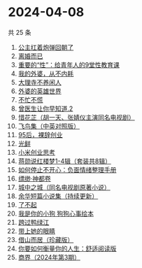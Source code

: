 # 2024-04-08

共 25 条

<!-- BEGIN WEREAD -->
<!-- 最后更新时间 2024-04-08 23:01:10 +0800 -->
1. [公主扛着炮弹回朝了](https://weread.qq.com/web/bookDetail/d78323b0813ab8b39g011bf4)
1. [离婚而已](https://weread.qq.com/web/bookDetail/c22325b0813ab8b32g014a88)
1. [重要的“性”：给青年人的9堂性教育课](https://weread.qq.com/web/bookDetail/7e732d50813ab8508g0130ad)
1. [我的外婆，从不内耗](https://weread.qq.com/web/bookDetail/1b732f30813ab8b37g0121a2)
1. [大理寺不养闲人](https://weread.qq.com/web/bookDetail/e9432d60813ab8b39g010085)
1. [外婆的英雄世界](https://weread.qq.com/web/bookDetail/af132330719d6201af1be0f)
1. [不忙不慌](https://weread.qq.com/web/bookDetail/db732dd0813ab86d0g01477c)
1. [曾医生让你早知道.2](https://weread.qq.com/web/bookDetail/0c532df0813ab7126g019943)
1. [惜花芷（胡一天、张婧仪主演同名电视剧）](https://weread.qq.com/web/bookDetail/3e5322805de0693e5700dab)
1. [飞鸟集（中英对照版）](https://weread.qq.com/web/bookDetail/d8832880813ab8b0eg012786)
1. [95后，裸辞创业](https://weread.qq.com/web/bookDetail/d0932f60813ab8b12g015d61)
1. [光鲜](https://weread.qq.com/web/bookDetail/b4c327c0813ab7fd8g018b3f)
1. [小米创业思考](https://weread.qq.com/web/bookDetail/43832a10813ab703dg011c78)
1. [蒋勋说红楼梦1-4辑（套装共8辑）](https://weread.qq.com/web/bookDetail/27632a207165bb05276e811)
1. [如何停止不开心：负面情绪整理手册](https://weread.qq.com/web/bookDetail/d3e326d0813ab8b0cg017513)
1. [缥缈·神都卷](https://weread.qq.com/web/bookDetail/d5b32bb0721b08c8d5b7a1b)
1. [城中之城（同名电视剧原著小说）](https://weread.qq.com/web/bookDetail/0fc32ea0813ab6c13g012065)
1. [余华短篇小说集（持续更新）](https://weread.qq.com/web/bookDetail/59132390813ab8a77g019daa)
1. [了不起](https://weread.qq.com/web/bookDetail/28c32440813ab70c4g018057)
1. [我是你的小狗 狗狗心事绘本](https://weread.qq.com/web/bookDetail/db632150813ab7ae0g014faa)
1. [跨过鸭绿江](https://weread.qq.com/web/bookDetail/572323a0813ab8a75g017c42)
1. [带上她的眼睛](https://weread.qq.com/web/bookDetail/54d329f071eb631654de262)
1. [借山而居（珍藏版）](https://weread.qq.com/web/bookDetail/bcf321e072452d4ebcf153c)
1. [你要如何衡量你的人生：舒适阅读版](https://weread.qq.com/web/bookDetail/4ee32e00715acf414ee40c6)
1. [商界（2024年第3期）](https://weread.qq.com/web/bookDetail/74e32c90813ab8b26g018774)
<!-- END WEREAD -->